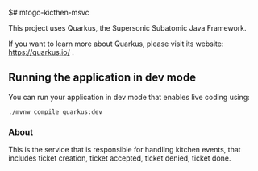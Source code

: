 $# mtogo-kicthen-msvc

This project uses Quarkus, the Supersonic Subatomic Java Framework.

If you want to learn more about Quarkus, please visit its website: https://quarkus.io/ .

## Running the application in dev mode

You can run your application in dev mode that enables live coding using:
```shell script
./mvnw compile quarkus:dev
```

### About
This is the service that is responsible for handling kitchen events, that includes ticket creation, ticket accepted, ticket denied, ticket done.
